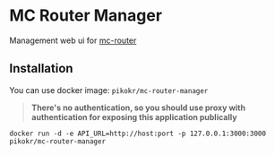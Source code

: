 # MC Router Manager

Management web ui for [mc-router](https://github.com/itzg/mc-router)

## Installation

You can use docker image: `pikokr/mc-router-manager`

> **There's no authentication, so you should use proxy with authentication for exposing this application publically**

```shell
docker run -d -e API_URL=http://host:port -p 127.0.0.1:3000:3000 pikokr/mc-router-manager
```
